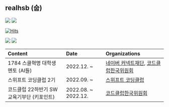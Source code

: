 ## realhsb (숩)

<a href="https://www.instagram.com/shui_bin/"><img src="https://img.shields.io/badge/Instagram-E4405F?style=flat-square&logo=Instagram&logoColor=white"/></a> <a href="https://velog.io/@realhsb"><img src="https://img.shields.io/badge/Velog-20C997?style=flat-square&logo=Velog&logoColor=white"/></a>

[![Hits](https://hits.seeyoufarm.com/api/count/incr/badge.svg?url=https%3A%2F%2Fgithub.com%2Frealhsb&count_bg=%23181717&title_bg=%23181717&icon=github.svg&icon_color=%23FFFFFF&title=realhsb&edge_flat=true)](https://hits.seeyoufarm.com)


<img src="https://upload.wikimedia.org/wikipedia/commons/6/6a/BTS_Wordmark.svg-F05138?style=flat-square&logo=bts&logoColor=white"/> 

<img src="https://img.shields.io/badge/Swift-F05138?style=flat-square&logo=swift&logoColor=white"/> 

|Content|Date|Organizations|
|:---|:---|:---|
|1784 스쿨혁명 대학생 멘토 (AI들)|2022.12. ~ |[네이버 커넥트재단](https://m.post.naver.com/my/series/detail.naver?seriesNo=701453&memberNo=9434103&prevVolumeNo=34920987), [코드클럽한국위원회](https://codeclubkorea.org/bbs/board.php?bo_table=notice&wr_id=274)|
|스위프트 코딩클럽 2기|2022.09. ~ |[스위프트 코딩클럽](https://github.com/Swift-Coding-Club)|
|코드클럽 22하반기 SW교육기부단 (키포인트)|2022.08. ~ 2022.12.|[코드클럽한국위원회](https://codeclubkorea.org/bbs/board.php?bo_table=notice&wr_id=250&page=2)|



